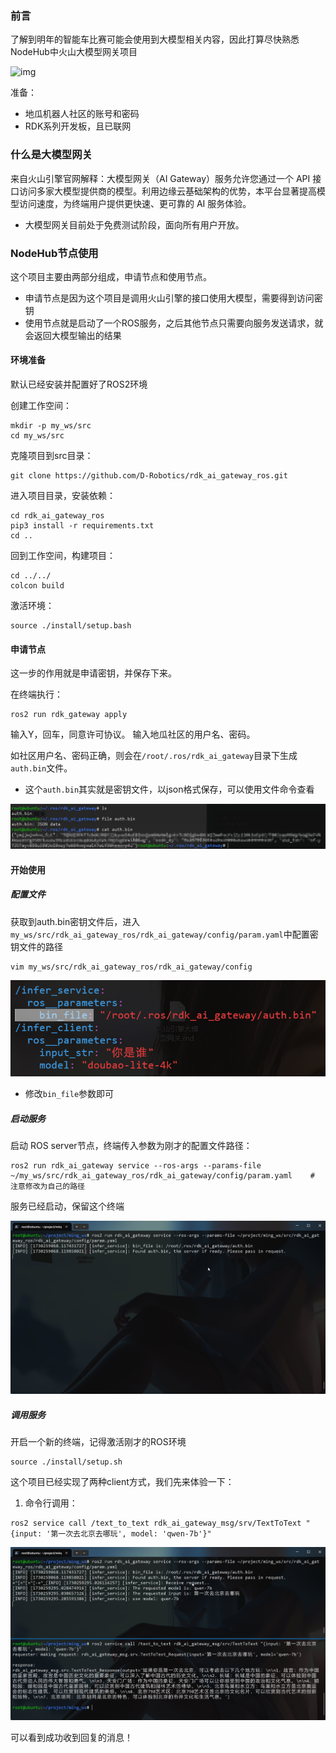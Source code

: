 ### 前言

了解到明年的智能车比赛可能会使用到大模型相关内容，因此打算尽快熟悉NodeHub中火山大模型网关项目 

![img](https://developer.d-robotics.cc/api/v1/static/imgData/1730256971420.png)

准备：

- 地瓜机器人社区的账号和密码
- RDK系列开发板，且已联网

### 什么是大模型网关

来自火山引擎官网解释：大模型网关（AI Gateway）服务允许您通过一个 API 接口访问多家大模型提供商的模型。利用边缘云基础架构的优势，本平台显著提高模型访问速度，为终端用户提供更快速、更可靠的 AI 服务体验。

- 大模型网关目前处于免费测试阶段，面向所有用户开放。

### NodeHub节点使用

这个项目主要由两部分组成，申请节点和使用节点。

- 申请节点是因为这个项目是调用火山引擎的接口使用大模型，需要得到访问密钥
- 使用节点就是启动了一个ROS服务，之后其他节点只需要向服务发送请求，就会返回大模型输出的结果

#### 环境准备

默认已经安装并配置好了ROS2环境

创建工作空间：

```shell
mkdir -p my_ws/src
cd my_ws/src
```

克隆项目到src目录：

```shell
git clone https://github.com/D-Robotics/rdk_ai_gateway_ros.git
```

进入项目目录，安装依赖：

```shell
cd rdk_ai_gateway_ros
pip3 install -r requirements.txt
cd ..
```

回到工作空间，构建项目：

```shell
cd ../../
colcon build
```

激活环境：

```shell
source ./install/setup.bash
```

#### 申请节点

这一步的作用就是申请密钥，并保存下来。

在终端执行：

```shell
ros2 run rdk_gateway apply
```

输入Y，回车，同意许可协议。 输入地瓜社区的用户名、密码。

如社区用户名、密码正确，则会在`/root/.ros/rdk_ai_gateway`目录下生成`auth.bin`文件。

- 这个`auth.bin`其实就是密钥文件，以json格式保存，可以使用文件命令查看

![image-20241030112116965](火山引擎大模型网关/image-20241030112116965.png)

#### 开始使用

##### 配置文件

获取到auth.bin密钥文件后，进入`my_ws/src/rdk_ai_gateway_ros/rdk_ai_gateway/config/param.yaml`中配置密钥文件的路径

```shell
vim my_ws/src/rdk_ai_gateway_ros/rdk_ai_gateway/config
```

![image-20241030112700022](火山引擎大模型网关/image-20241030112700022.png)

- 修改`bin_file`参数即可

##### 启动服务

启动 ROS server节点，终端传入参数为刚才的配置文件路径：

```shell
ros2 run rdk_ai_gateway service --ros-args --params-file ~/my_ws/src/rdk_ai_gateway_ros/rdk_ai_gateway/config/param.yaml	# 注意修改为自己的路径
```

服务已经启动，保留这个终端

![image-20241030113137468](火山引擎大模型网关/image-20241030113137468.png)

##### 调用服务

开启一个新的终端，记得激活刚才的ROS环境

```shell
source ./install/setup.sh
```

这个项目已经实现了两种client方式，我们先来体验一下：

1. 命令行调用：

```shell
ros2 service call /text_to_text rdk_ai_gateway_msg/srv/TextToText "{input: '第一次去北京去哪玩', model: 'qwen-7b'}"
```

![image-20241030113509942](火山引擎大模型网关/image-20241030113509942.png)

可以看到成功收到回复的消息！